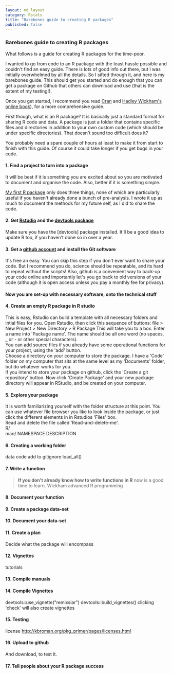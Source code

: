 ```yaml
---
layout: md_layout
category: Rstats
title: "Barebones guide to creating R packages"
published: false  
---
```


### Barebones guide to creating R packages  

What follows is a guide for creating R packages for the time-poor.  

I wanted to go from code to an R package with the least hassle possible and couldn't find an easy guide. There is lots of good info out there, but I was initially overwhelmed by all the details. So I sifted through it, and here is my barebones guide. This should get you started and do enough that you can get a package on Github that others can download and use (that is the extent of my testing!).  

Once you get started, I recommend you read  [Cran]() and [Hadley Wickham's online book]()), for a more comprehensive guide.   

First though, what is an R package? It is basically just a standard format for sharing R code and data. A package is just a folder that contains specific files and directories in addition to your own custom code (which should be under specific directories). That doesn't sound too difficult does it?  

You probably need a spare couple of hours at least to make it from start to finish with this guide. Of course it could take longer if you get bugs in your code.   


#### 1. Find a project to turn into a package
It will be best if it is something you are excited about so you are motivated to document and organise the code. Also, better if it is something simple.

[My first R package]() only does three things, none of which are particularly useful if you haven't already done a bunch of pre-analysis. I wrote it up as much to document the methods for my future self, as I did to share the code.  

#### 2. Get [Rstudio]() and the [devtools package]()  
Make sure you have the [devtools] package installed.  It'll be a good idea to update R too, if you haven't done so in over a year.

#### 3. Get a [github account]() and install the Git software  
It's free an easy. You can skip this step if you don't ever want to share your code. But I recommend you do, science should be repeatable, and its hard to repeat without the scripts!  Also, github is a convenient way to back-up your code online and importantly let's you go back to old versions of your code (although it is open access unless you pay a monthly fee for privacy).  

#### Now you are set-up with necessary software, onto the technical stuff  

#### 4. Create an empty R package in R studio  
This is easy, Rstudio can build a template with all necessary folders and intial files for you. Open Rstudio, then click this sequence of buttons:
file > New Project > New Directory > R Package
This will take you to a box. Enter a name into 'Package name'. The name should be all one word (no spaces, _ or - or other special characters).  
You can add source files if you already have some operational functions for your project, using the 'add' button.   
Choose a directory on your computer to store the package. I have a 'Code' folder on my computer that sits at the same level as my 'Documents' folder, but do whatever works for you.  
If you intend to store your package on github, click the 'Create a git repository' button.
Now click 'Create Package' and your new package directory will appear in RStudio, and be created on your computer.  

#### 5. Explore your package  
It is worth familiarizing yourself with the folder structure at this point.  You can use whatever file browser you like to look inside the package, or just click the different elements in in Rstudios 'Files' box.  
Read and delete the file called 'Read-and-delete-me'.  
R/   
man/
NAMESPACE
DESCRIPTION

#### 6. Creating a working folder  
data
code
add to gitignore
load_all()

#### 7. Write a function

>**If you don't already know how to write functions in R** now is a good time to learn. Wickham advanced R programming

#### 8. Document your function

#### 9. Create a package data-set    

#### 10. Document your data-set    

#### 11. Create a plan  
Decide what the package will encompass

#### 12. Vignettes
tutorials  

#### 13. Compile manuals

#### 14. Compile Vignettes
devtools::use_vignette("remixsiar")
devtools::build_vignettes()
clicking 'check' will also create vignettes
#### 15. Testing  

license
http://kbroman.org/pkg_primer/pages/licenses.html

#### 16. Upload to github  
And download, to test it.

#### 17. Tell people about your R package success    
